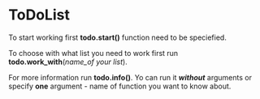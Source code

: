 # ToDoList

To start working first **todo.start()** function need to be speciefied.

To choose with what list you need to work first run **todo.work_with**(*name_of your list*).

For more information run **todo.info()**. Yo can run it ***without*** arguments or specify **one** argument - name of function you want to know about.
